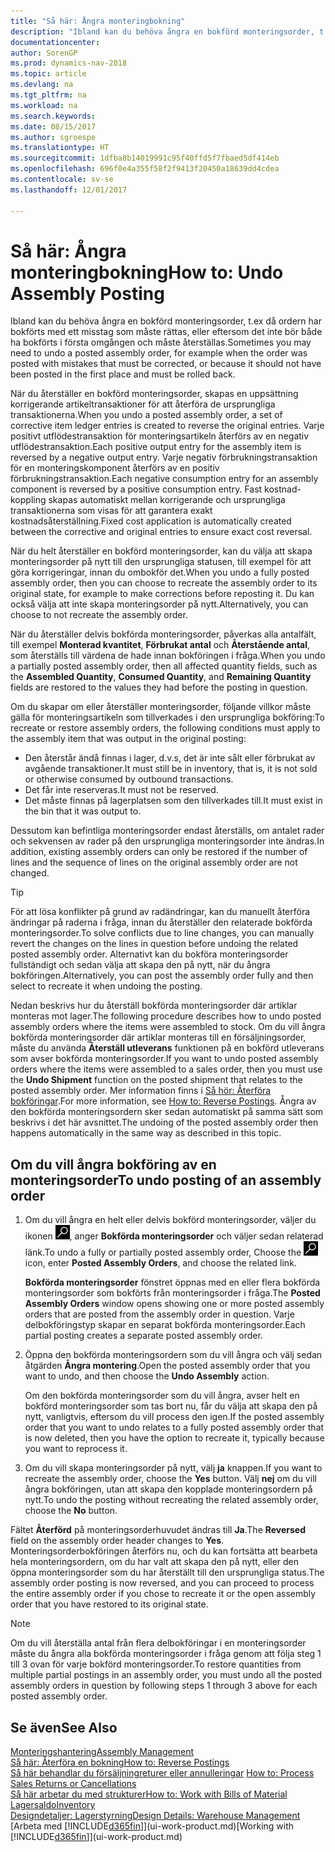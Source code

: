 ```yaml
---
title: "Så här: Ångra monteringbokning"
description: "Ibland kan du behöva ångra en bokförd monteringsorder, t.ex då ordern har bokförts med ett misstag som måste rättas, eller eftersom det inte bör både ha bokförts i första omgången och måste återställas."
documentationcenter: 
author: SorenGP
ms.prod: dynamics-nav-2018
ms.topic: article
ms.devlang: na
ms.tgt_pltfrm: na
ms.workload: na
ms.search.keywords: 
ms.date: 08/15/2017
ms.author: sgroespe
ms.translationtype: HT
ms.sourcegitcommit: 1dfba8b14019991c95f40ffd5f7fbaed5df414eb
ms.openlocfilehash: 696f0e4a355f58f2f9413f20450a18639dd4cdea
ms.contentlocale: sv-se
ms.lasthandoff: 12/01/2017

---
```

# <a name="how-to-undo-assembly-posting"></a><span data-ttu-id="fc668-103">Så här: Ångra monteringbokning</span><span class="sxs-lookup"><span data-stu-id="fc668-103">How to: Undo Assembly Posting</span></span>
<span data-ttu-id="fc668-104">Ibland kan du behöva ångra en bokförd monteringsorder, t.ex då ordern har bokförts med ett misstag som måste rättas, eller eftersom det inte bör både ha bokförts i första omgången och måste återställas.</span><span class="sxs-lookup"><span data-stu-id="fc668-104">Sometimes you may need to undo a posted assembly order, for example when the order was posted with mistakes that must be corrected, or because it should not have been posted in the first place and must be rolled back.</span></span>

<span data-ttu-id="fc668-105">När du återställer en bokförd monteringsorder, skapas en uppsättning korrigerande artikeltransaktioner för att återföra de ursprungliga transaktionerna.</span><span class="sxs-lookup"><span data-stu-id="fc668-105">When you undo a posted assembly order, a set of corrective item ledger entries is created to reverse the original entries.</span></span> <span data-ttu-id="fc668-106">Varje positivt utflödestransaktion för monteringsartikeln återförs av en negativ utflödestransaktion.</span><span class="sxs-lookup"><span data-stu-id="fc668-106">Each positive output entry for the assembly item is reversed by a negative output entry.</span></span> <span data-ttu-id="fc668-107">Varje negativ förbrukningstransaktion för en monteringskomponent återförs av en positiv förbrukningstransaktion.</span><span class="sxs-lookup"><span data-stu-id="fc668-107">Each negative consumption entry for an assembly component is reversed by a positive consumption entry.</span></span> <span data-ttu-id="fc668-108">Fast kostnad-koppling skapas automatiskt mellan korrigerande och ursprungliga transaktionerna som visas för att garantera exakt kostnadsåterställning.</span><span class="sxs-lookup"><span data-stu-id="fc668-108">Fixed cost application is automatically created between the corrective and original entries to ensure exact cost reversal.</span></span>  

<span data-ttu-id="fc668-109">När du helt återställer en bokförd monteringsorder, kan du välja att skapa monteringsorder på nytt till den ursprungliga statusen, till exempel för att göra korrigeringar, innan du ombokför det.</span><span class="sxs-lookup"><span data-stu-id="fc668-109">When you undo a fully posted assembly order, then you can choose to recreate the assembly order to its original state, for example to make corrections before reposting it.</span></span> <span data-ttu-id="fc668-110">Du kan också välja att inte skapa monteringsorder på nytt.</span><span class="sxs-lookup"><span data-stu-id="fc668-110">Alternatively, you can choose to not recreate the assembly order.</span></span>  

<span data-ttu-id="fc668-111">När du återställer delvis bokförda monteringsorder, påverkas alla antalfält, till exempel **Monterad kvantitet**, **Förbrukat antal** och **Återstående antal**, som återställs till värdena de hade innan bokföringen i fråga.</span><span class="sxs-lookup"><span data-stu-id="fc668-111">When you undo a partially posted assembly order, then all affected quantity fields, such as the **Assembled Quantity**, **Consumed Quantity**, and **Remaining Quantity** fields are restored to the values they had before the posting in question.</span></span>  

<span data-ttu-id="fc668-112">Om du skapar om eller återställer monteringsorder, följande villkor måste gälla för monteringsartikeln som tillverkades i den ursprungliga bokföring:</span><span class="sxs-lookup"><span data-stu-id="fc668-112">To recreate or restore assembly orders, the following conditions must apply to the assembly item that was output in the original posting:</span></span>  

-   <span data-ttu-id="fc668-113">Den återstår ändå finnas i lager, d.v.s, det är inte sålt eller förbrukat av avgående transaktioner.</span><span class="sxs-lookup"><span data-stu-id="fc668-113">It must still be in inventory, that is, it is not sold or otherwise consumed by outbound transactions.</span></span>  
-   <span data-ttu-id="fc668-114">Det får inte reserveras.</span><span class="sxs-lookup"><span data-stu-id="fc668-114">It must not be reserved.</span></span>  
-   <span data-ttu-id="fc668-115">Det måste finnas på lagerplatsen som den tillverkades till.</span><span class="sxs-lookup"><span data-stu-id="fc668-115">It must exist in the bin that it was output to.</span></span>  

<span data-ttu-id="fc668-116">Dessutom kan befintliga monteringsorder endast återställs, om antalet rader och sekvensen av rader på den ursprungliga monteringsorder inte ändras.</span><span class="sxs-lookup"><span data-stu-id="fc668-116">In addition, existing assembly orders can only be restored if the number of lines and the sequence of lines on the original assembly order are not changed.</span></span>  

> [!TIP]  
>  <span data-ttu-id="fc668-117">För att lösa konflikter på grund av radändringar, kan du manuellt återföra ändringar på raderna i fråga, innan du återställer den relaterade bokförda monteringsorder.</span><span class="sxs-lookup"><span data-stu-id="fc668-117">To solve conflicts due to line changes, you can manually revert the changes on the lines in question before undoing the related posted assembly order.</span></span> <span data-ttu-id="fc668-118">Alternativt kan du bokföra monteringsorder fullständigt och sedan välja att skapa den på nytt, när du ångra bokföringen.</span><span class="sxs-lookup"><span data-stu-id="fc668-118">Alternatively, you can post the assembly order fully and then select to recreate it when undoing the posting.</span></span>  

<span data-ttu-id="fc668-119">Nedan beskrivs hur du återställ bokförda monteringsorder där artiklar monteras mot lager.</span><span class="sxs-lookup"><span data-stu-id="fc668-119">The following procedure describes how to undo posted assembly orders where the items were assembled to stock.</span></span> <span data-ttu-id="fc668-120">Om du vill ångra bokförda monteringsorder där artiklar monteras till en försäljningsorder, måste du använda **Återställ utleverans** funktionen på en bokförd utleverans som avser bokförda monteringsorder.</span><span class="sxs-lookup"><span data-stu-id="fc668-120">If you want to undo posted assembly orders where the items were assembled to a sales order, then you must use the **Undo Shipment** function on the posted shipment that relates to the posted assembly order.</span></span> <span data-ttu-id="fc668-121">Mer information finns i [Så hör: Återföra bokföringar](finance-how-reverse-journal-posting.md).</span><span class="sxs-lookup"><span data-stu-id="fc668-121">For more information, see [How to: Reverse Postings](finance-how-reverse-journal-posting.md).</span></span> <span data-ttu-id="fc668-122">Ångra av den bokförda monteringsordern sker sedan automatiskt på samma sätt som beskrivs i det här avsnittet.</span><span class="sxs-lookup"><span data-stu-id="fc668-122">The undoing of the posted assembly order then happens automatically in the same way as described in this topic.</span></span>  

## <a name="to-undo-posting-of-an-assembly-order"></a><span data-ttu-id="fc668-123">Om du vill ångra bokföring av en monteringsorder</span><span class="sxs-lookup"><span data-stu-id="fc668-123">To undo posting of an assembly order</span></span>  
1.  <span data-ttu-id="fc668-124">Om du vill ångra en helt eller delvis bokförd monteringsorder, väljer du ikonen ![Sök efter sidan eller rapporten](media/ui-search/search_small.png "ikonen Sök efter sidan eller rapporten"), anger **Bokförda monteringsorder** och väljer sedan relaterad länk.</span><span class="sxs-lookup"><span data-stu-id="fc668-124">To undo a fully or partially posted assembly order, Choose the ![Search for Page or Report](media/ui-search/search_small.png "Search for Page or Report icon") icon, enter **Posted Assembly Orders**, and choose the related link.</span></span>  

    <span data-ttu-id="fc668-125">**Bokförda monteringsorder** fönstret öppnas med en eller flera bokförda monteringsorder som bokförts från monteringsorder i fråga.</span><span class="sxs-lookup"><span data-stu-id="fc668-125">The **Posted Assembly Orders** window opens showing one or more posted assembly orders that are posted from the assembly order in question.</span></span> <span data-ttu-id="fc668-126">Varje delbokföringstyp skapar en separat bokförda monteringsorder.</span><span class="sxs-lookup"><span data-stu-id="fc668-126">Each partial posting creates a separate posted assembly order.</span></span>  
2.  <span data-ttu-id="fc668-127">Öppna den bokförda monteringsordern som du vill ångra och välj sedan åtgärden **Ångra montering**.</span><span class="sxs-lookup"><span data-stu-id="fc668-127">Open the posted assembly order that you want to undo, and then choose the **Undo Assembly** action.</span></span>  

    <span data-ttu-id="fc668-128">Om den bokförda monteringsorder som du vill ångra, avser helt en bokförd monteringsorder som tas bort nu, får du välja att skapa den på nytt, vanligtvis, eftersom du vill process den igen.</span><span class="sxs-lookup"><span data-stu-id="fc668-128">If the posted assembly order that you want to undo relates to a fully posted assembly order that is now deleted, then you have the option to recreate it, typically because you want to reprocess it.</span></span>  
3.  <span data-ttu-id="fc668-129">Om du vill skapa monteringsorder på nytt, välj **ja** knappen.</span><span class="sxs-lookup"><span data-stu-id="fc668-129">If you want to recreate the assembly order, choose the **Yes** button.</span></span> <span data-ttu-id="fc668-130">Välj **nej** om du vill ångra bokföringen, utan att skapa den kopplade monteringsordern på nytt.</span><span class="sxs-lookup"><span data-stu-id="fc668-130">To undo the posting without recreating the related assembly order, choose the **No** button.</span></span>  

<span data-ttu-id="fc668-131">Fältet **Återförd** på monteringsorderhuvudet ändras till **Ja**.</span><span class="sxs-lookup"><span data-stu-id="fc668-131">The **Reversed** field on the assembly order header changes to **Yes**.</span></span> <span data-ttu-id="fc668-132">Monteringsorderbokföringen återförs nu, och du kan fortsätta att bearbeta hela monteringsordern, om du har valt att skapa den på nytt, eller den öppna monteringsorder som du har återställt till den ursprungliga status.</span><span class="sxs-lookup"><span data-stu-id="fc668-132">The assembly order posting is now reversed, and you can proceed to process the entire assembly order if you chose to recreate it or the open assembly order that you have restored to its original state.</span></span>  

> [!NOTE]  
>  <span data-ttu-id="fc668-133">Om du vill återställa antal från flera delbokföringar i en monteringsorder måste du ångra alla bokförda monteringsorder i fråga genom att följa steg 1 till 3 ovan för varje bokförd monteringsorder.</span><span class="sxs-lookup"><span data-stu-id="fc668-133">To restore quantities from multiple partial postings in an assembly order, you must undo all the posted assembly orders in question by following steps 1 through 3 above for each posted assembly order.</span></span>  

## <a name="see-also"></a><span data-ttu-id="fc668-134">Se även</span><span class="sxs-lookup"><span data-stu-id="fc668-134">See Also</span></span>  
[<span data-ttu-id="fc668-135">Monteringshantering</span><span class="sxs-lookup"><span data-stu-id="fc668-135">Assembly Management</span></span>](assembly-assemble-items.md)  
[<span data-ttu-id="fc668-136">Så här: Återföra en bokning</span><span class="sxs-lookup"><span data-stu-id="fc668-136">How to: Reverse Postings</span></span>](finance-how-reverse-journal-posting.md)  
<span data-ttu-id="fc668-137">[Så här behandlar du försäljningreturer eller annulleringar](sales-how-process-sales-returns-cancellations.md)  </span><span class="sxs-lookup"><span data-stu-id="fc668-137">[How to: Process Sales Returns or Cancellations](sales-how-process-sales-returns-cancellations.md)  </span></span>  
[<span data-ttu-id="fc668-138">Så här arbetar du med strukturer</span><span class="sxs-lookup"><span data-stu-id="fc668-138">How to: Work with Bills of Material</span></span>](inventory-how-work-BOMs.md)  
[<span data-ttu-id="fc668-139">Lagersaldo</span><span class="sxs-lookup"><span data-stu-id="fc668-139">Inventory</span></span>](inventory-manage-inventory.md)  
[<span data-ttu-id="fc668-140">Designdetaljer: Lagerstyrning</span><span class="sxs-lookup"><span data-stu-id="fc668-140">Design Details: Warehouse Management</span></span>](design-details-warehouse-management.md)  
<span data-ttu-id="fc668-141">[Arbeta med [!INCLUDE[d365fin](includes/d365fin_md.md)]](ui-work-product.md)</span><span class="sxs-lookup"><span data-stu-id="fc668-141">[Working with [!INCLUDE[d365fin](includes/d365fin_md.md)]](ui-work-product.md)</span></span>

